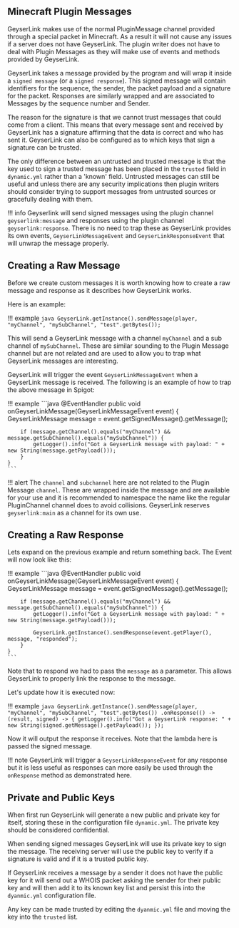## Minecraft Plugin Messages
GeyserLink makes use of the normal PluginMessage channel provided through a special packet in Minecraft. As a result it will
not cause any issues if a server does not have GeyserLink.  The plugin writer does not have to deal with Plugin Messages
as they will make use of events and methods provided by GeyserLink.

GeyserLink takes a message provided by the program and will wrap it inside a `signed message` (or a `signed response`). This signed message will contain
identifiers for the sequence, the sender, the packet payload and a signature for the packet. Responses are similarly wrapped
and are associated to Messages by the sequence number and Sender.

The reason for the signature is that we cannot trust messages that could come from a client. This means that every message
sent and received by GeyserLink has a signature affirming that the data is correct and who has sent it.
GeyserLink can also be configured as to which keys that sign a signature can be trusted.

The only difference between an untrusted and trusted message is that the key used to sign a trusted message has been placed
in the `trusted` field in `dynamic.yml` rather than a 'known' field. Untrusted messages can still be useful and unless 
there are any security implications then plugin writers should consider trying to support messages from untrusted sources 
or gracefully dealing with them.

!!! info
    Geyserlink will send signed messages using the plugin channel `geyserlink:message` and responses using the plugin channel 
    `geyserlink:response`. There is no need to trap these as GeyserLink provides its own events, `GeyserLinkMessageEvent` and
    `GeyserLinkResponseEvent` that will unwrap the message properly.

## Creating a Raw Message

Before we create custom messages it is worth knowing how to create a raw message and response as it describes how GeyserLink works.

Here is an example:

!!! example
    ```java
    GeyserLink.getInstance().sendMessage(player, "myChannel", "mySubChannel", "test".getBytes());
    ```
    
This will send a GeyserLink message with a channel `myChannel` and a sub channel of `mySubChannel`. These are similar sounding to the Plugin
Message channel but are not related and are used to allow you to trap what GeyserLink messages are interesting.

GeyserLink will trigger the event `GeyserLinkMessageEvent` when a GeyserLink message is received. The following is an example of
how to trap the above message in Spigot:

!!! example
    ```java
    @EventHandler
    public void onGeyserLinkMessage(GeyserLinkMessageEvent event) {
        GeyserLinkMessage message = event.getSignedMessage().getMessage();
        
        if (message.getChannel().equals("myChannel") && message.getSubChannel().equals("mySubChannel")) {
            getLogger().info("Got a GeyserLink message with payload: " + new String(message.getPayload()));
        }
    }
    ```
    
!!! alert
    The `channel` and `subchannel` here are not related to the Plugin Message `channel`. These are wrapped inside the message
    and are available for your use and it is recommended to namespace the name like the regular PluginChannel channel does to 
    avoid collisions. GeyserLink reserves `geyserlink:main` as a channel for its own use.

## Creating a Raw Response

Lets expand on the previous example and return something back. The Event will now look like this:

!!! example
    ```java
    @EventHandler
    public void onGeyserLinkMessage(GeyserLinkMessageEvent event) {
        GeyserLinkMessage message = event.getSignedMessage().getMessage();
        
        if (message.getChannel().equals("myChannel") && message.getSubChannel().equals("mySubChannel")) {
            getLogger().info("Got a GeyserLink message with payload: " + new String(message.getPayload()));
            
            GeyserLink.getInstance().sendResponse(event.getPlayer(), message, "responded");
        }
    }
    ```

Note that to respond we had to pass the `message` as a parameter. This allows GeyserLink to properly link the response to
the message.

Let's update how it is executed now:

!!! example
    ```java
    GeyserLink.getInstance().sendMessage(player, "myChannel", "mySubChannel", "test".getBytes())
        .onResponse(() -> (result, signed) -> {
            getLogger().info("Got a GeyserLink response: " + new String(signed.getMessage().getPayload());
        });
    ```
    
Now it will output the response it receives. Note that the lambda here is passed the signed message.

!!! note
    GeyserLink will trigger a `GeyserLinkResponseEvent` for any response but it is less useful as responses can more easily
    be used through the `onResponse` method as demonstrated here.


## Private and Public Keys

When first run GeyserLink will generate a new public and private key for itself, storing these in the configuration file
`dynamic.yml`. The private key should be considered confidential.

When sending signed messages GeyserLink will use its private key to sign the message. The receiving server will use
the public key to verify if a signature is valid and if it is a trusted public key.

If GeyserLink receives a message by a sender it does not have the public key for it will send out a WHOIS packet asking the
sender for their public key and will then add it to its known key list and persist this into the `dyanmic.yml` configuration
file.

Any key can be made trusted by editing the `dyanmic.yml` file and moving the key into the `trusted` list.
